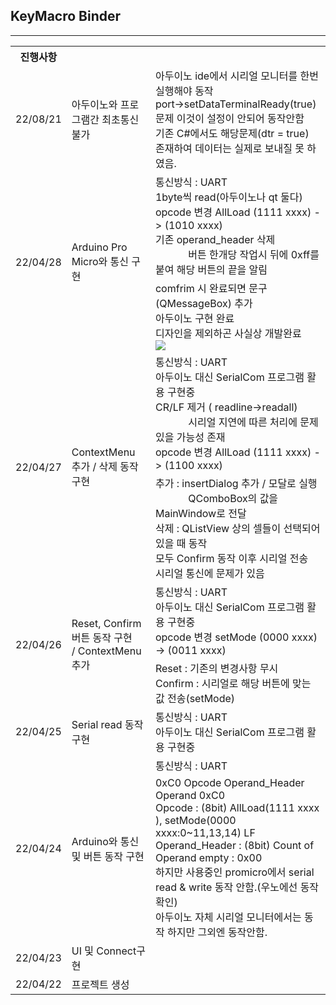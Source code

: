 ## KeyMacro Binder
---

<table>
    <tr>
        <th>진행사항</th>
        <th colspan=2></th>
    </tr>
    <tr>
        <td >22/08/21</td>
        <td >
            아두이노와 프로그램간 최초통신 불가
        </td>
        <td>
            아두이노 ide에서 시리얼 모니터를 한번 실행해야 동작
            <br>
                port->setDataTerminalReady(true) 문제 이것이 설정이 안되어 동작안함
            <br>
                기존 C#에서도 해당문제(dtr = true) 존재하여 데이터는 실제로 보내질 못 하였음.
        </td>
    </tr>
    <tr>
        <td rowspan=2>22/04/28</td>
        <td rowspan=2>
        Arduino Pro Micro와 통신 구현
        </td>
        <td>
            통신방식 : UART
            <br>
            1byte씩 read(아두이노나 qt 둘다)
            <br>
            opcode 변경 AllLoad (1111 xxxx) -> (1010 xxxx)
            <br>
            기존 operand_header 삭제
            <br>
                  버튼 한개당 작업시 뒤에 0xff를 붙여 해당 버튼의 끝을 알림
        </td>
    </tr>
    <tr>
        <td>
        comfrim 시 완료되면 문구(QMessageBox) 추가
        <br>
        아두이노 구현 완료
        <br>
        디자인을 제외하곤 사실상 개발완료
        <br>
        <image src="resource/Running.gif">
        </td>
    </tr>
    <tr>
        <td rowspan=2>22/04/27</td>
        <td rowspan=2>
        ContextMenu 추가 / 삭제 동작 구현
        </td>
        <td>
            통신방식 : UART
            <br> 
            아두이노 대신 SerialCom 프로그램 활용 구현중
            <br>
            CR/LF 제거 ( readline->readall)
            <br>   
            시리얼 지연에 따른 처리에 문제 있을 가능성 존재
            <br>
            opcode 변경 AllLoad (1111 xxxx) -> (1100 xxxx)
        </td>
    </tr>
    <tr>
        <td>
            추가 : insertDialog 추가 / 모달로 실행
            <br>    QComboBox의 값을 MainWindow로 전달
            <br>
            삭제 : QListView 상의 셀들이 선택되어 있을 때 동작
            <br> 
            모두 Confirm 동작 이후 시리얼 전송
            <br> 
            시리얼 통신에 문제가 있음
        </td>
    </tr>
    <tr>
        <td rowspan=2>22/04/26</td>
        <td rowspan=2> 
            Reset, Confirm 버튼  동작 구현
            <br>
            / ContextMenu 추가
        </td>
        <td>
            통신방식 : UART
            <br> 
            아두이노 대신 SerialCom 프로그램 활용  구현중
            <br>
            opcode 변경 setMode (0000 xxxx) -> (0011 xxxx)
        </td>
    </tr>
    <tr>
        <td>
            Reset : 기존의 변경사항 무시
            <br>
            Confirm : 시리얼로 해당 버튼에 맞는 값 전송(setMode)
        </td>
    </tr>
    <tr>
        <td>22/04/25</td>
        <td> Serial read 동작 구현</td>
        <td>통신방식 : UART <br> 아두이노 대신 SerialCom 프로그램 활용  구현중 </td>
    </tr>
    <tr>
        <td rowspan=2>22/04/24</td>
        <td rowspan=2>Arduino와 통신 및 버튼 동작 구현</td>
        <td>통신방식 : UART </td>
    </tr>                        
    <tr>
        <td>
            0xC0 Opcode Operand_Header Operand 0xC0 
            <br>Opcode : (8bit) AllLoad(1111 xxxx ), setMode(0000 xxxx:0~11,13,14)  LF
            <br>Operand_Header : (8bit) Count of Operand empty : 0x00
            <br>하지만 사용중인 promicro에서 serial read & write 동작 안함.(우노에선 동작확인)
            <br>아두이노 자체 시리얼 모니터에서는 동작 하지만 그외엔 동작안함.
        </td>
    </tr>
    <tr>
    <td>22/04/23</td>
    <td>UI 및 Connect구현</td>
    <td></td>
    </tr>
    <tr>
    <td>22/04/22</td>
    <td>프로젝트 생성</td>
    <td></td>
    </tr>
</table>
